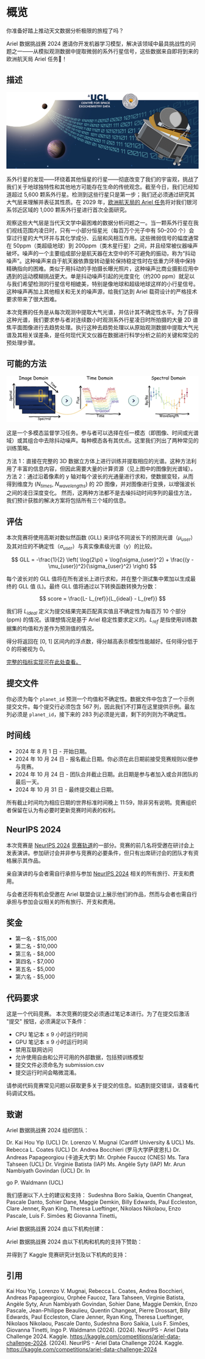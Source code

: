 # 概览

你准备好踏上推动天文数据分析极限的旅程了吗？

Ariel 数据挑战赛 2024 邀请你开发机器学习模型，解决该领域中最具挑战性的问题之一——从模拟观测数据中提取微弱的系外行星信号，这些数据来自即将到来的欧洲航天局 Ariel 任务🚀！

## 描述

![](./assets/ariel_description_image.png)

系外行星的发现——环绕着其他恒星的行星——彻底改变了我们的宇宙观，挑战了我们关于地球独特性和其他地方可能存在生命的传统观念。截至今日，我们已经知道超过 5,600 颗系外行星。检测到这些行星只是第一步；我们还必须通过研究其大气层来理解并表征其性质。在 2029 年，[欧洲航天局的 Ariel 任务](https://arielmission.space/)将对我们银河系邻近区域的 1,000 颗系外行星进行首次全面研究。

观察这些大气层是当代天文学中最困难的数据分析问题之一。当一颗系外行星在我们视线范围内凌日时，只有一小部分恒星光（每百万个光子中有 50–200 个）会穿过行星的大气环并与其化学成分、云层和风相互作用。这些微弱信号的幅度通常在 50ppm（类超级地球）到 200ppm（类木星行星）之间，并且经常被仪器噪声破坏。噪声的一个主要组成部分是航天器在太空中的不可避免的振动，称为“抖动噪声”。这种噪声来自于航天器依靠旋转动量轮保持稳定性时在低重力环境中保持精确指向的困难。类似于用抖动的手拍摄长曝光照片，这种噪声比商业摄影应用中遇到的运动模糊挑战更大。单是抖动噪声引起的光度变化（约200 ppm）就足以与我们希望检测的行星信号相媲美，特别是像地球和超级地球这样的小行星信号。这种噪声再加上其他相关和无关的噪声源，给我们达到 Ariel 载荷设计的严格技术要求带来了很大困难。

本次竞赛的任务是从每次观测中提取大气光谱，并估计其不确定性水平。为了获得这种光谱，我们要求参与者对连续数小时观测系外行星凌日时所拍摄的大量 2D 谱焦平面图像进行去趋势处理。执行这种去趋势处理以从原始观测数据中提取大气光谱及其相关误差条，是任何现代天文仪器在数据进行科学分析之前的关键和常见的预处理步骤。

## 可能的方法

![](./assets/inbox_18942071_d43f0c5cd9f93fc2c334ec42f0cdd95b_data_reduction.jpg)

这是一个多模态监督学习任务。参与者可以选择在任一模态（即图像、时间或光谱域）或其组合中去除抖动噪声。每种模态各有其优点。这里我们列出了两种常见的训练策略。

方法 1：直接在完整的 3D 数据立方体上进行训练并提取相应的光谱。这种方法利用了丰富的信息内容，但因此需要大量的计算资源（见上图中的图像到光谱域）。
方法 2：通过沿着像素的 y 轴对每个波长的光通量进行求和，使数据变轻，从而得到维度为 ($`N_{times}`$, $`N_{wavelengths}`$) 的 2D 图像，并对图像进行变换，以增强波长之间的凌日深度变化。
然而，这两种方法都不是去噪抖动时间序列的最佳方法，我们预计获胜的解决方案将包括所有三个域的信息。

## 评估

本次竞赛将使用高斯对数似然函数 (GLL) 来评估不同波长下的预测光谱（$`μ_{user}`$）及其对应的不确定性（$`σ_{user}`$）与真实像素级光谱（y）的比较。

$$
GLL = -\frac{1}{2} \left( \log(2\pi) + \log(\sigma_{user}^2) + \frac{(y - \mu_{user})^2}{\sigma_{user}^2} \right)
$$

每个波长对的 GLL 值将在所有波长上进行求和，并在整个测试集中累加以生成最终的 GLL 值 (L)。最终 GLL 值将通过以下转换函数转换为分数：

$$
score = \frac{L- L_{ref}}{L_{ideal} - L_{ref}}
$$

我们将 $`L_{ideal}`$ 定义为提交结果完美匹配真实值且不确定性为每百万 10 个部分 (ppm) 的情况。该理想情况是基于 Ariel 稳定性要求定义的。$`L_{ref}`$ 是指使用训练数据集的均值和方差作为预测值的情况。

得分将返回在 [0, 1] 区间内的浮点数，得分越高表示模型性能越好。任何得分低于 0 的将被视为 0。

[完整的指标实现可在此处查看。](https://www.kaggle.com/code/metric/ariel-gaussian-log-likelihood)

## 提交文件

你必须为每个 `planet_id` 预测一个均值和不确定性。数据文件中包含了一个示例提交文件。每个提交行必须包含 567 列，因此我们不打算在这里提供示例。最左列必须是 `planet_id`，接下来的 283 列必须是光谱，剩下的列则为不确定性。

## 时间线

* 2024 年 8 月 1 日 - 开始日期。
* 2024 年 10 月 24 日 - 报名截止日期。你必须在此日期前接受竞赛规则以便参与竞赛。
* 2024 年 10 月 24 日 - 团队合并截止日期。此日期是参与者加入或合并团队的最后一天。
* 2024 年 10 月 31 日 - 最终提交截止日期。

所有截止时间均为相应日期的世界标准时间晚上 11:59，除非另有说明。竞赛组织者保留在认为有必要时更新竞赛时间表的权利。

## NeurIPS 2024

本次竞赛是 [NeurIPS 2024](https://neurips.cc/Conferences/2024) [竞赛轨道](https://blog.neurips.cc/2024/06/04/neurips-2024-competitions-announced/)的一部分。竞赛的前几名将受邀在研讨会上发表演讲。参加研讨会并非参与竞赛的必要条件，但只有出席研讨会的团队才有资格展示其作品。

亲自演讲的与会者需自行承担与参加 [NeurIPS 2024](https://neurips.cc/Conferences/2024) 相关的所有旅行、开支和费用。

与会者还将有机会受邀在 Ariel 联盟会议上展示他们的作品，然而与会者也需自行承担与参加会议相关的所有旅行、开支和费用。

## 奖金

* 第一名 - $15,000
* 第二名 - $10,000
* 第三名 - $8,000
* 第四名 - $7,000
* 第五名 - $5,000
* 第六名 - $5,000

## 代码要求

这是一个代码竞赛。
本次竞赛的提交必须通过笔记本进行。为了在提交后激活 "提交" 按钮，必须满足以下条件：

* CPU 笔记本 ≤ 9 小时运行时间
* GPU 笔记本 ≤ 9 小时运行时间
* 禁用互联网访问
* 允许使用自由和公开可用的外部数据，包括预训练模型
* 提交文件必须命名为 submission.csv
* 提交运行时间会略微混淆。

请参阅代码竞赛常见问题以获取更多关于提交的信息。如遇到提交错误，请查看代码调试文档。

## 致谢

Ariel 数据挑战赛 2024 组织团队：

Dr. Kai Hou Yip (UCL)
Dr. Lorenzo V. Mugnai (Cardiff University & UCL)
Ms. Rebecca L. Coates (UCL)
Dr. Andrea Bocchieri (罗马大学萨皮恩扎)
Dr. Andreas Papageorgiou (卡迪夫大学)
Mr. Orphée Faucoz (CNES)
Ms. Tara Tahseen (UCL)
Dr. Virginie Batista (IAP)
Ms. Angèle Syty (IAP)
Mr. Arun Nambiyath Govindan (UCL)
Dr. In

go P. Waldmann (UCL)

我们感谢以下人士的建议和支持：
Sudeshna Boro Saikia, Quentin Changeat, Pascale Danto, Sohier Dane, Maggie Demkin, Billy Edwards, Paul Eccleston, Clare Jenner, Ryan King, Theresa Lueftinger, Nikolaos Nikolaou, Enzo Pascale, Luís F. Simões 和 Giovanna Tinetti。

Ariel 数据挑战赛 2024 由以下机构创建：

Ariel 数据挑战赛 2024 由以下机构和机构的支持下赞助：

并得到了 Kaggle 竞赛研究计划及以下机构的支持：

## 引用

Kai Hou Yip, Lorenzo V. Mugnai, Rebecca L. Coates, Andrea Bocchieri, Andreas Papageorgiou, Orphée Faucoz, Tara Tahseen, Virginie Batista, Angèle Syty, Arun Nambiyath Govindan, Sohier Dane, Maggie Demkin, Enzo Pascale, Jean-Philippe Beaulieu, Quentin Changeat, Pierre Drossart, Billy Edwards, Paul Eccleston, Clare Jenner, Ryan King, Theresa Lueftinger, Nikolaos Nikolaou, Pascale Danto, Sudeshna Boro Saikia, Luís F. Simões, Giovanna Tinetti, Ingo P. Waldmann (2024). (2024). NeurIPS - Ariel Data Challenge 2024. Kaggle. https://kaggle.com/competitions/ariel-data-challenge-2024. (2024). NeurIPS - Ariel Data Challenge 2024. Kaggle. https://kaggle.com/competitions/ariel-data-challenge-2024